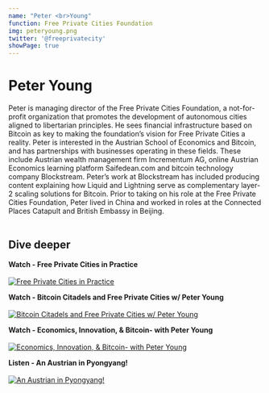 ```yaml
---
name: "Peter <br>Young"
function: Free Private Cities Foundation
img: peteryoung.png
twitter: '@freeprivatecity'
showPage: true
---
```


# Peter Young
 
Peter is managing director of the Free Private Cities Foundation, a not-for-profit organization that promotes the development of autonomous cities aligned to libertarian principles. He sees financial infrastructure based on Bitcoin as key to making the foundation’s vision for Free Private Cities a reality. Peter is interested in the Austrian School of Economics and Bitcoin, and has partnerships with businesses operating in these fields. These include Austrian wealth management firm Incrementum AG, online Austrian Economics learning platform Saifedean.com and bitcoin technology company Blockstream. Peter’s work at Blockstream has included producing content explaining how Liquid and Lightning serve as complementary layer-2 scaling solutions for Bitcoin. Prior to taking on his role at the Free Private Cities Foundation, Peter lived in China and worked in roles at the Connected Places Catapult and British Embassy in Beijing.
<br><br>

## Dive deeper


<div class="grid grid-cols-1 md:grid-cols-2 gap-5">
<div class="p-3 my-2">

**Watch - Free Private Cities in Practice** <br><br>
[ ![Free Private Cities in Practice](/content/peter_practice.png)](https://www.youtube.com/watch?v=u0r-mSkyZU0/)
</div>

<div class="p-3 my-2">

**Watch - Bitcoin Citadels and Free Private Cities w/ Peter Young** <br><br>
[ ![Bitcoin Citadels and Free Private Cities w/ Peter Young](/content/peter_rapid.png)](https://www.youtube.com/watch?v=qs2UWUMGYbY/)
</div>

<div class="p-3 my-2">

**Watch - Economics, Innovation, & Bitcoin- with Peter Young** <br><br>
[ ![Economics, Innovation, & Bitcoin- with Peter Young](/content/peter_keyvan.png)](https://www.youtube.com/watch?v=OZwj0gsI7vY/)
</div>

<div class="p-3 my-2">

**Listen - An Austrian in Pyongyang!** <br><br>
[ ![An Austrian in Pyongyang!](/content/peter_saif.png)](https://saifedean.com/podcast/35-an-austrian-in-pyongyang/)
</div>

</div>

<br>




